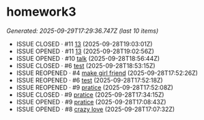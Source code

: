 # homework3
<!--START_SECTION:activity-->

_Generated: 2025-09-29T17:29:36.747Z (last 10 items)_

- ISSUE CLOSED · #11 [13](https://github.com/jacky789789/homework3/issues/11) (2025-09-28T19:03:01Z)
- ISSUE OPENED · #11 [13](https://github.com/jacky789789/homework3/issues/11) (2025-09-28T19:02:56Z)
- ISSUE OPENED · #10 [talk](https://github.com/jacky789789/homework3/issues/10) (2025-09-28T18:56:44Z)
- ISSUE CLOSED · #6 [test](https://github.com/jacky789789/homework3/issues/6) (2025-09-28T18:53:15Z)
- ISSUE REOPENED · #4 [make girl friend](https://github.com/jacky789789/homework3/issues/4) (2025-09-28T17:52:26Z)
- ISSUE REOPENED · #6 [test](https://github.com/jacky789789/homework3/issues/6) (2025-09-28T17:52:18Z)
- ISSUE REOPENED · #9 [pratice](https://github.com/jacky789789/homework3/issues/9) (2025-09-28T17:52:08Z)
- ISSUE CLOSED · #9 [pratice](https://github.com/jacky789789/homework3/issues/9) (2025-09-28T17:34:15Z)
- ISSUE OPENED · #9 [pratice](https://github.com/jacky789789/homework3/issues/9) (2025-09-28T17:08:43Z)
- ISSUE OPENED · #8 [crazy love](https://github.com/jacky789789/homework3/issues/8) (2025-09-28T17:07:32Z)

